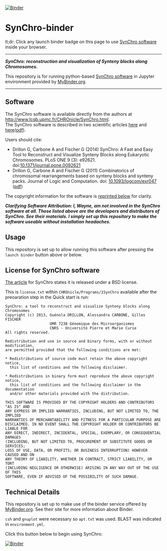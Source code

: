 
[![Binder](http://mybinder.org/badge.svg)](http://beta.mybinder.org/v2/gh/fomightez/SynChro-binder/master)

# SynChro-binder

tl;dr:
Click any launch binder badge on this page to use [SynChro software](http://www.lcqb.upmc.fr/CHROnicle/SynChro.html) inside your browser.


-----

***SynChro: reconstruction and visualization of Synteny blocks along Chromosomes.***



This repository is for running python-based [SynChro software](http://www.lcqb.upmc.fr/CHROnicle/SynChro.html) in Jupyter environment provided by [MyBinder.org](https://mybinder.org/).  

------


Software
--------

The SynChro software is available directly from the authors at http://www.lcqb.upmc.fr/CHROnicle/SynChro.html.  
The SynChro software is described in two scientific articles [here](http://www.plosone.org/article/info%3Adoi%2F10.1371%2Fjournal.pone.0092621) and [here](http://logcom.oxfordjournals.org/content/23/4/815)([pdf](http://www.lcqb.upmc.fr/CHROnicle/telechargements/JLogicComputation-2011-Drillon-logcom_exr047.pdf)).

Users should cite:

- Drillon G, Carbone A and Fischer G (2014) SynChro: A Fast and Easy Tool to Reconstruct and Visualize Synteny Blocks along Eukaryotic Chromosomes. PLoS ONE 9 (3): e92621. doi:[10.1371/journal.pone.0092621](http://www.plosone.org/article/info%3Adoi%2F10.1371%2Fjournal.pone.0092621)
- Drillon G, Carbone A and Fischer G (2011) Combinatorics of chromosomal rearrangements based on synteny blocks and synteny packs. Journal of Logic and Computation. doi: [10.1093/logcom/exr047](http://logcom.oxfordjournals.org/content/23/4/815) ([pdf](http://www.lcqb.upmc.fr/CHROnicle/telechargements/JLogicComputation-2011-Drillon-logcom_exr047.pdf))

The copyright information for the software is [reprinted below](#license-for-SynChro-software) for clarity.

***Clarifying Software Attribution: I, Wayne, am not involved in the SynChro software at all. Those listed above are the developers and distributors of SynChro. See their materials. I simply set up this repository to make the software useable without installation headaches.***


Usage
-----

This repository is set up to allow running this software after pressing the `launch binder` button above or below.


License for SynChro software
----------------------------

[The article](http://www.plosone.org/article/info%3Adoi%2F10.1371%2Fjournal.pone.0092621) for SynChro states it is released under a BSD license.

This is `license.txt` within `CHROnicle/Programs/1SynChro` available after the preoaration step in the Quick start is run:

```
SynChro: a tool to reconstruct and visualize Synteny blocks along Chromosomes
Copyright (c) 2013, Guénola DRILLON, Alessandra CARBONE, Gilles FISCHER
                    UMR 7238 Génomique des Microorganismes
                    CNRS - Université Pierre et Marie Curie
All rights reserved.

Redistribution and use in source and binary forms, with or without modification,
are permitted provided that the following conditions are met:

* Redistributions of source code must retain the above copyright notice,
  this list of conditions and the following disclaimer.

* Redistributions in binary form must reproduce the above copyright notice,
  this list of conditions and the following disclaimer in the documentation
  and/or other materials provided with the distribution.

THIS SOFTWARE IS PROVIDED BY THE COPYRIGHT HOLDERS AND CONTRIBUTORS "AS IS" AND
ANY EXPRESS OR IMPLIED WARRANTIES, INCLUDING, BUT NOT LIMITED TO, THE IMPLIED
WARRANTIES OF MERCHANTABILITY AND FITNESS FOR A PARTICULAR PURPOSE ARE
DISCLAIMED. IN NO EVENT SHALL THE COPYRIGHT HOLDER OR CONTRIBUTORS BE LIABLE FOR
ANY DIRECT, INDIRECT, INCIDENTAL, SPECIAL, EXEMPLARY, OR CONSEQUENTIAL DAMAGES
(INCLUDING, BUT NOT LIMITED TO, PROCUREMENT OF SUBSTITUTE GOODS OR SERVICES;
LOSS OF USE, DATA, OR PROFITS; OR BUSINESS INTERRUPTION) HOWEVER CAUSED AND ON
ANY THEORY OF LIABILITY, WHETHER IN CONTRACT, STRICT LIABILITY, OR TORT
(INCLUDING NEGLIGENCE OR OTHERWISE) ARISING IN ANY WAY OUT OF THE USE OF THIS
SOFTWARE, EVEN IF ADVISED OF THE POSSIBILITY OF SUCH DAMAGE.

```

Technical Details
-----------------

This repository is set up to make use of the binder service offered by [MyBinder.org](https://mybinder.org/). See their site for more information about Binder.

`csh` and `gnuplot` were necessary so `apt.txt` was used. BLAST was indicated in `environment.yml`.

Click this button below to begin using SynChro:

[![Binder](http://mybinder.org/badge.svg)](http://beta.mybinder.org/v2/gh/fomightez/SynChro-binder/master)
